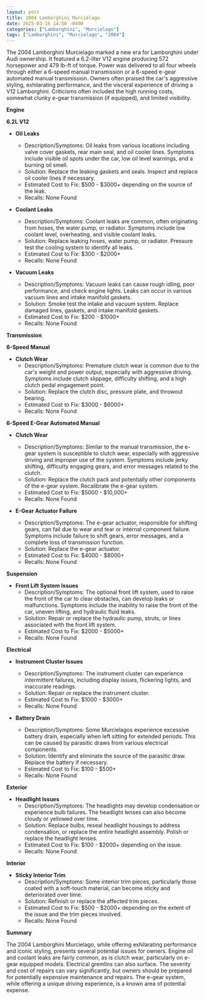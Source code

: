 ```yaml
---
layout: post
title: 2004 Lamborghini Murcielago
date: 2025-03-16 14:50 -0400
categories: ["Lamborghini", "Murcielago"]
tags: ["Lamborghini", "Murcielago", "2004"]
---
```

The 2004 Lamborghini Murcielago marked a new era for Lamborghini under Audi ownership. It featured a 6.2-liter V12 engine producing 572 horsepower and 479 lb-ft of torque. Power was delivered to all four wheels through either a 6-speed manual transmission or a 6-speed e-gear automated manual transmission. Owners often praised the car's aggressive styling, exhilarating performance, and the visceral experience of driving a V12 Lamborghini. Criticisms often included the high running costs, somewhat clunky e-gear transmission (if equipped), and limited visibility.

**Engine**

**6.2L V12**

* **Oil Leaks**
    * Description/Symptoms: Oil leaks from various locations including valve cover gaskets, rear main seal, and oil cooler lines. Symptoms include visible oil spots under the car, low oil level warnings, and a burning oil smell.
    * Solution: Replace the leaking gaskets and seals. Inspect and replace oil cooler lines if necessary.
    * Estimated Cost to Fix: $500 - $3000+ depending on the source of the leak.
    * Recalls: None Found

* **Coolant Leaks**
    * Description/Symptoms: Coolant leaks are common, often originating from hoses, the water pump, or radiator. Symptoms include low coolant level, overheating, and visible coolant leaks.
    * Solution: Replace leaking hoses, water pump, or radiator. Pressure test the cooling system to identify all leaks.
    * Estimated Cost to Fix: $300 - $2000+
    * Recalls: None Found

* **Vacuum Leaks**
    * Description/Symptoms: Vacuum leaks can cause rough idling, poor performance, and check engine lights. Leaks can occur in various vacuum lines and intake manifold gaskets.
    * Solution: Smoke test the intake and vacuum system. Replace damaged lines, gaskets, and intake manifold gaskets.
    * Estimated Cost to Fix: $200 - $1000+
    * Recalls: None Found

**Transmission**

**6-Speed Manual**

* **Clutch Wear**
    * Description/Symptoms: Premature clutch wear is common due to the car's weight and power output, especially with aggressive driving. Symptoms include clutch slippage, difficulty shifting, and a high clutch pedal engagement point.
    * Solution: Replace the clutch disc, pressure plate, and throwout bearing.
    * Estimated Cost to Fix: $3000 - $6000+
    * Recalls: None Found

**6-Speed E-Gear Automated Manual**

* **Clutch Wear**
    * Description/Symptoms: Similar to the manual transmission, the e-gear system is susceptible to clutch wear, especially with aggressive driving and improper use of the system. Symptoms include jerky shifting, difficulty engaging gears, and error messages related to the clutch.
    * Solution: Replace the clutch pack and potentially other components of the e-gear system. Recalibrate the e-gear system.
    * Estimated Cost to Fix: $5000 - $10,000+
    * Recalls: None Found

* **E-Gear Actuator Failure**
    * Description/Symptoms: The e-gear actuator, responsible for shifting gears, can fail due to wear and tear or internal component failure. Symptoms include failure to shift gears, error messages, and a complete loss of transmission function.
    * Solution: Replace the e-gear actuator.
    * Estimated Cost to Fix: $4000 - $8000+
    * Recalls: None Found

**Suspension**

* **Front Lift System Issues**
    * Description/Symptoms: The optional front lift system, used to raise the front of the car to clear obstacles, can develop leaks or malfunctions. Symptoms include the inability to raise the front of the car, uneven lifting, and hydraulic fluid leaks.
    * Solution: Repair or replace the hydraulic pump, struts, or lines associated with the front lift system.
    * Estimated Cost to Fix: $2000 - $5000+
    * Recalls: None Found

**Electrical**

* **Instrument Cluster Issues**
    * Description/Symptoms: The instrument cluster can experience intermittent failures, including display issues, flickering lights, and inaccurate readings.
    * Solution: Repair or replace the instrument cluster.
    * Estimated Cost to Fix: $1000 - $3000+
    * Recalls: None Found

* **Battery Drain**
    * Description/Symptoms: Some Murcielagos experience excessive battery drain, especially when left sitting for extended periods. This can be caused by parasitic draws from various electrical components.
    * Solution: Identify and eliminate the source of the parasitic draw. Replace the battery if necessary.
    * Estimated Cost to Fix: $100 - $500+
    * Recalls: None Found

**Exterior**

* **Headlight Issues**
    * Description/Symptoms: The headlights may develop condensation or experience bulb failures. The headlight lenses can also become cloudy or yellowed over time.
    * Solution: Replace bulbs, reseal headlight housings to address condensation, or replace the entire headlight assembly. Polish or replace the headlight lenses.
    * Estimated Cost to Fix: $100 - $2000+ depending on the issue.
    * Recalls: None Found

**Interior**

* **Sticky Interior Trim**
    * Description/Symptoms: Some interior trim pieces, particularly those coated with a soft-touch material, can become sticky and deteriorated over time.
    * Solution: Refinish or replace the affected trim pieces.
    * Estimated Cost to Fix: $500 - $2000+ depending on the extent of the issue and the trim pieces involved.
    * Recalls: None Found

**Summary**

The 2004 Lamborghini Murcielago, while offering exhilarating performance and iconic styling, presents several potential issues for owners. Engine oil and coolant leaks are fairly common, as is clutch wear, particularly on e-gear equipped models. Electrical gremlins can also surface. The severity and cost of repairs can vary significantly, but owners should be prepared for potentially expensive maintenance and repairs. The e-gear system, while offering a unique driving experience, is a known area of potential expense.

